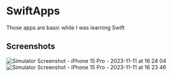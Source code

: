 # SwiftApps
Those apps are basic while I was learning Swift

## Screenshots
![Simulator Screenshot - iPhone 15 Pro - 2023-11-11 at 16 24 04](https://github.com/enestalhaucar/SwiftApps/assets/98631709/0f2af912-99ec-4c1a-ba86-6a915ea1b54f)
![Simulator Screenshot - iPhone 15 Pro - 2023-11-11 at 16 23 46](https://github.com/enestalhaucar/SwiftApps/assets/98631709/9549a5b8-2b5d-4375-9b58-5a6e92b012bb)
